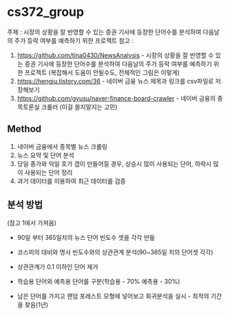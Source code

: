 # cs372_group
주제 : 시장의 상황을 잘 반영할 수 있는 증권 기사에 등장한 단어수를 분석하여 다음날의 주가 등락 여부를 예측하기 위한 프로젝트
참고 : 
1. https://github.com/tina0430/NewsAnalysis - 시장의 상황을 잘 반영할 수 있는 증권 기사에 등장한 단어수를 분석하여 다음날의 주가 등락 여부를 예측하기 위한 프로젝트 (복잡해서 도움이 안될수도, 전체적인 그림은 이렇게)
2. https://hengju.tistory.com/36 - 네이버 금융 뉴스 제목과 링크를 csv파일로 저장해보기
3. https://github.com/gyusu/naver-finance-board-crawler - 네이버 금융의 종목토론실 크롤러 (이걸 쓸지말지는 고민)

## Method
1. 네이버 금융에서 종목별 뉴스 크롤링
2. 뉴스 요약 및 단어 분석
3. 당일 종가와 익일 호가 갭이 만들어질 경우, 상승시 많이 사용되는 단어, 하락시 많이 사용되는 단어 정리
4. 과거 데이터를 이용하여 최근 데이터를 검증


## 분석 방법
(참고 1에서 가져옴)
- 90일 부터 365일치의 뉴스 단어 빈도수 셋을 각각 만듦

- 코스피의 대비와 명사 빈도수와의 상관관계 분석(90~365일 치의 단어셋 각각)

- 상관관계가 0.1 이하인 단어 제거

- 학습용 단어와 예측용 단어를 구분(학습용 - 70% 예측용 - 30%)

- 남은 단어를 가지고 랜덤 포레스트 모형에 넣어보고 회귀분석을 실시 - 최적의 기간을 찾음(1년)
